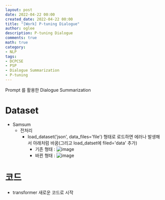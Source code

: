 ```yaml
---
layout: post
date: 2022-04-22 00:00
created_date: 2022-04-22 00:00
title: "[Work] P-tuning Dialogue"
author: oglee
description: P-tuning Dialogue
comments: true
math: true
category:
- NLP
tags:
- DCPCSE
- PSP
- Dialogue Summarization
- P-tuning
---
```


Prompt 를 활용한 Dialogue Summarization
<!--more-->

# Dataset
- Samsum
  - 전처리
    - load_dataset('json', data_files='file') 형태로 로드하면 에러나 발생해서 아래처럼 바꿈(그리고 load_datset에 filed='data' 추가)
      - 기존 형태 : ![image](https://user-images.githubusercontent.com/18374514/169343056-4ffb8711-8cec-4bfe-9801-57a78c19f328.png)
      - 바뀐 형태 : ![image](https://user-images.githubusercontent.com/18374514/169343508-0461d52a-6253-42d2-a85a-041605ae82ef.png)

# 코드
- transformer 새로운 코드로 시작
